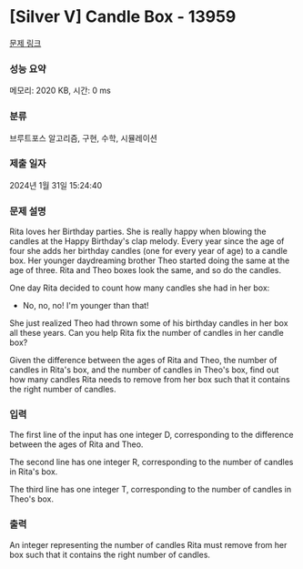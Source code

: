 # [Silver V] Candle Box - 13959 

[문제 링크](https://www.acmicpc.net/problem/13959) 

### 성능 요약

메모리: 2020 KB, 시간: 0 ms

### 분류

브루트포스 알고리즘, 구현, 수학, 시뮬레이션

### 제출 일자

2024년 1월 31일 15:24:40

### 문제 설명

<p>Rita loves her Birthday parties. She is really happy when blowing the candles at the Happy Birthday's clap melody. Every year since the age of four she adds her birthday candles (one for every year of age) to a candle box. Her younger daydreaming brother Theo started doing the same at the age of three. Rita and Theo boxes look the same, and so do the candles.</p>

<p>One day Rita decided to count how many candles she had in her box:</p>

<ul>
	<li>No, no, no! I'm younger than that!</li>
</ul>

<p>She just realized Theo had thrown some of his birthday candles in her box all these years. Can you help Rita fix the number of candles in her candle box?</p>

<p>Given the difference between the ages of Rita and Theo, the number of candles in Rita's box, and the number of candles in Theo's box, find out how many candles Rita needs to remove from her box such that it contains the right number of candles. </p>

### 입력 

 <p>The first line of the input has one integer D, corresponding to the difference between the ages of Rita and Theo.</p>

<p>The second line has one integer R, corresponding to the number of candles in Rita's box.</p>

<p>The third line has one integer T, corresponding to the number of candles in Theo's box.</p>

<ul>
</ul>

### 출력 

 <p>An integer representing the number of candles Rita must remove from her box such that it contains the right number of candles.</p>

<p> </p>

